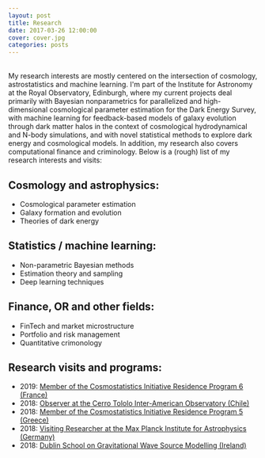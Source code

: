 ```yaml
---
layout: post
title: Research
date: 2017-03-26 12:00:00
cover: cover.jpg
categories: posts
---
```


<br>
My research interests are mostly centered on the intersection of cosmology, astrostatistics and machine learning. I'm part of the Institute for Astronomy at the Royal Observatory, Edinburgh, where my current projects deal primarily with Bayesian nonparametrics for parallelized and high-dimensional cosmological parameter estimation for the Dark Energy Survey, with machine learning for feedback-based models of galaxy evolution through dark matter halos in the context of cosmological hydrodynamical and N-body simulations, and with novel statistical methods to explore dark energy and cosmological models. In addition, my research also covers computational finance and criminology. Below is a (rough) list of my research interests and visits:

## Cosmology and astrophysics:

* Cosmological parameter estimation
* Galaxy formation and evolution
* Theories of dark energy

## Statistics / machine learning:

* Non-parametric Bayesian methods
* Estimation theory and sampling
* Deep learning techniques

## Finance, OR and other fields:

* FinTech and market microstructure
* Portfolio and risk management
* Quantitative crimonology


## Research visits and programs:

* 2019: [Member of the Cosmostatistics Initiative Residence Program 6 (France)](https://cosmostatistics-initiative.org/residence-programs/crp6/)
* 2018: [Observer at the Cerro Tololo Inter-American Observatory (Chile)](http://www.ctio.noao.edu/noao)
* 2018: [Member of the Cosmostatistics Initiative Residence Program 5 (Greece)](https://cosmostatistics-initiative.org/residence-programs/coin-residence-program-5-chania-greece/)
* 2018: [Visiting Researcher at the Max Planck Institute for Astrophysics (Germany)](https://www.mpa-garching.mpg.de)
* 2018: [Dublin School on Gravitational Wave Source Modelling (Ireland)](https://maths.ucd.ie/dsgwsm)

<br>
